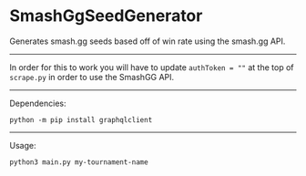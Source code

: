 # SmashGgSeedGenerator
Generates smash.gg seeds based off of win rate using the smash.gg API. 

___

In order for this to work you will have to update 
``
authToken = ""
``
at the top of `scrape.py` in order to use the SmashGG API. 

___
Dependencies: 

`python -m pip install graphqlclient`
___
Usage: 

``
python3 main.py my-tournament-name
``
